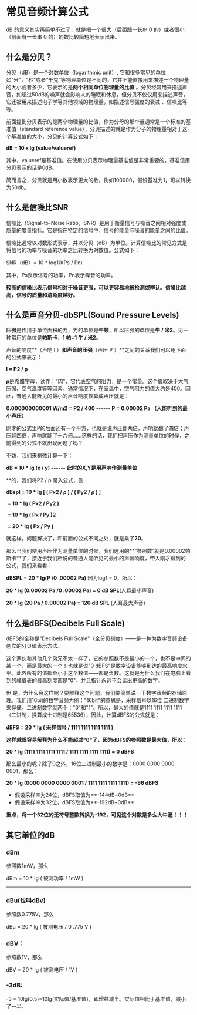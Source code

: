 # 常见音频计算公式

dB 的意义其实再简单不过了，就是把一个很大（后面跟一长串 0 的）或者很小（前面有一长串 0 的）的数比较简短地表示出来。

## 什么是分贝？

分贝（dB）是一个对数单位（logarithmic unit）, 它和很多常见的单位如“米”，“秒”或者“千克”等物理单位是不同的，它并不能直接用来描述一个物理量的大小或者多少，它表示的是**两个相同单位物理量的比值** 。分贝经常用来描述声音，如超过50dB的噪声就会影响人的睡眠和休息，但分贝不仅仅用来描述声音，它还被用来描述电子学等其他领域的物理量，如描述信号强度的衰减 、信噪比等等。

前面提到分贝表示的是两个物理量的比值，作为分母的那个量通常是一个标准的基准值（standard reference value），分贝描述的就是作为分子的物理量相对于这个基准值的大小，分贝的计算公式如下：

**dB = 10 x lg (value/valueref)**

其中，valueref是基准值。在使用分贝表示物理量基准值是非常重要的，基准值用分贝表示的话是0dB。

简而言之，分贝就是用小数表示更大的数，例如100000，假设基准为1，可以转换为50db。

## 什么是信噪比SNR

信噪比（Signal-to-Noise Ratio，SNR）是用于衡量信号与噪音之间相对强度或质量的度量指标。它是指在特定的信号中，信号的能量与噪音的能量之间的比值。

信噪比通常以对数形式表示，并以分贝（dB）为单位。计算信噪比的常见方式是将信号的功率与噪音的功率之比转换为对数值。公式如下：

SNR（dB）= 10 * log10(Ps / Pn)

其中，Ps表示信号的功率，Pn表示噪音的功率。

**较高的信噪比表示信号相对于噪音更强，可以更容易地被检测或辨认。信噪比越高，信号的质量和清晰度越好。**

## 什么是声音分贝-dbSPL(Sound Pressure Levels)

**压强**是作用于单位面积的力，力的单位是**牛顿**，所以压强的单位是**牛 / 米2**。另一种常用的单位是**帕斯卡**，**1 帕=1 牛 / 米2**。

声音的响度**（声响 I ）**和声音的压强**（声压 P ）**之间的关系我们可以用下面的公式来表示：

**I = P2 / ρ**

**ρ**是希腊字母，读作：“肉”，它代表空气的阻力，是一个常量。这个值取决于大气压强、空气温度等等因素。通常情况下，在室温中，空气阻力的值大约是400。因此，普通人能听见的最小的声音响度换算成声压就是：

**0.000000000001 W/m2 = P2 / 400  ------  P = 0.00002 Pa （人能听到的最小声压）**

刚才的公式里P的后面还有一个平方，也就是说声压翻两倍，声响就翻了四倍；声压翻四倍，声响就翻了十六倍……这样的话，我们把声压作为测量单位的时候，之前得到的公式不就出现问题了吗？

不妨，我们来稍微计算一下：

**dB = 10 \* lg (x / y) ------ 此时的X,Y是用声响作测量单位**

**的，我们将P2 / ρ 带入公式，则：

**dBspl = 10 \* lg [ ( Px2 / ρ ) / ( Py2 / ρ ) ]**

​     **= 10 \* lg ( Px2 / Py2 )**

​     **= 10 \* lg ( Px / Py )2**

​     **= 20 \* lg ( Px / Py )**

就这样，问题解决了，和前面的公式不同之处，就是乘了**20**。

那么当我们使用声压作为测量单位的时候，我们选用的**“参照数”就是0.00002帕斯卡**了，接近于我们所说的普通人能听见的最小的声音响度，带入刚才得到的公式，我们来看看：

**dBSPL = 20 \* lg(P /0 .00002 Pa)**
因为log1 = 0，所以：

**20 \* lg (0.00002 Pa /0 .00002 Pa) = 0 dB SPL**(人耳最小声音)

**20 \* lg (20 Pa / 0.00002 Pa) = 120 dB SPL** (人耳最大声音)

## 什么是dBFS(Decibels Full Scale)

dBFS的全称是"Decibels Full Scale"（全分贝刻度）——是一种为数字音频设备创立的分贝值表示方法。

这个家伙和其他几个弟兄不太一样了，它的参照数不是最小的一个，也不是中间的某一个，而是最大的一个！也就是说"0 dBFS"是数字设备能够到达的最高响度水平。此外所有的值都会小于这个数值——都是负数。这就是为什么我们在电脑上看到的峰值表的最高刻度都是"0"，并且指针永远不会读出更高的数字。

但 是，为什么会这样呢？要解释这个问题，我们要简单说一下数字音频的存储原理。我们用16bit的数字音频为例："16bit"的意思是，采样信号以16位 二进制数字来存储。二进制数字就两个："0"和"1"。所以，最大的值就是1111 1111 1111 1111（二进制，换算成十进制是65536），因此，计算dBFS的公式就是：

**dBFS = 20 \* lg ( 采样信号 / 1111 1111 1111 1111 )**

**这样就很容易解释为什么不能超过"0"了，因为dBFS的参照数是最大值，所以：**

**20 \* lg (1111 1111 1111 1111 / 1111 1111 1111 1111) = 0 dBFS**

那么最小的呢？除了0之外，16位二进制最小的数字是：0000 0000 0000 0001，那么：

**20 \* lg (0000 0000 0000 0001 / 1111 1111 1111 1111) = -96 dBFS**

- 假设采样率为24位，dBFS取值为**-144dB~0dB**
- 假设采样率为32位，dBFS取值为**-192dB~0dB**

**重点，将一个32位的无符号整数转换为-192，可见这个对数是多么大牛逼！！！**

## 其它单位的dB

### dBm

参照数1mW，那么

dBm = 10 \* lg ( 被测功率 / 1mW )

****

### dBu(也叫dBv)

参照数0.775V，那么

dBu = 20 \* lg ( 被测电压 / 0 .775 V )

### dBV：

参照数1V，那么

dBV = 20 \* lg ( 被测电压 / 1V )

### -3dB:

-3  = 10lg(0.5)=10lg(实际值/基准值)，即增益减半。实际值相比于基准值，减小了一半。